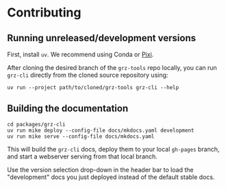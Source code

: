 # Contributing

## Running unreleased/development versions

First, install `uv`.
We recommend using Conda or [Pixi](https://pixi.sh/latest).

After cloning the desired branch of the `grz-tools` repo locally, you can run `grz-cli` directly from the cloned source repository using:

```
uv run --project path/to/cloned/grz-tools grz-cli --help
```

## Building the documentation

```
cd packages/grz-cli
uv run mike deploy --config-file docs/mkdocs.yaml development
uv run mike serve --config-file docs/mkdocs.yaml
```

This will build the `grz-cli` docs, deploy them to your local `gh-pages` branch, and start a webserver serving from that local branch.

Use the version selection drop-down in the header bar to load the "development" docs you just deployed instead of the default stable docs.
